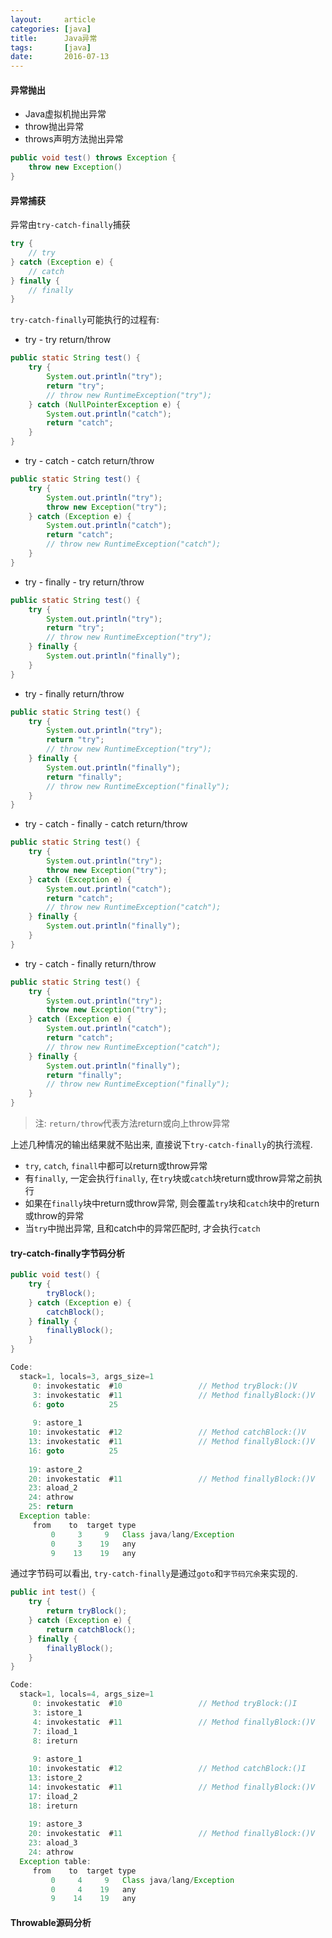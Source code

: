 ```yaml
---
layout:     article
categories: [java]
title:      Java异常
tags:       [java]
date:       2016-07-13
---
```


#### 异常抛出

* Java虚拟机抛出异常
* throw抛出异常
* throws声明方法抛出异常

```java
public void test() throws Exception {
    throw new Exception()
}
```

#### 异常捕获

异常由`try-catch-finally`捕获

```java
try {
    // try
} catch (Exception e) {
    // catch
} finally {
    // finally
}
```

`try-catch-finally`可能执行的过程有:

* try - try return/throw

```java
public static String test() {
    try {
        System.out.println("try");
        return "try";
        // throw new RuntimeException("try");
    } catch (NullPointerException e) {
        System.out.println("catch");
        return "catch";
    }
}
```

* try - catch - catch return/throw

```java
public static String test() {
    try {
        System.out.println("try");
        throw new Exception("try");
    } catch (Exception e) {
        System.out.println("catch");
        return "catch";
        // throw new RuntimeException("catch");
    }
}
```

* try - finally - try return/throw

```java
public static String test() {
    try {
        System.out.println("try");
        return "try";
        // throw new RuntimeException("try");
    } finally {
        System.out.println("finally");
    }
}
```

* try - finally return/throw

```java
public static String test() {
    try {
        System.out.println("try");
        return "try";
        // throw new RuntimeException("try");
    } finally {
        System.out.println("finally");
        return "finally";
        // throw new RuntimeException("finally");
    }
}
```

* try - catch - finally - catch return/throw

```java
public static String test() {
    try {
        System.out.println("try");
        throw new Exception("try");
    } catch (Exception e) {
        System.out.println("catch");
        return "catch";
        // throw new RuntimeException("catch");
    } finally {
        System.out.println("finally");
    }
}
```

* try - catch - finally return/throw

```java
public static String test() {
    try {
        System.out.println("try");
        throw new Exception("try");
    } catch (Exception e) {
        System.out.println("catch");
        return "catch";
        // throw new RuntimeException("catch");
    } finally {
        System.out.println("finally");
        return "finally";
        // throw new RuntimeException("finally");
    }
}
```

> 注: `return/throw`代表方法return或向上throw异常

上述几种情况的输出结果就不贴出来, 直接说下`try-catch-finally`的执行流程.

* `try`, `catch`, `finall`中都可以return或throw异常
* 有`finally`, 一定会执行`finally`, 在`try`块或`catch`块return或throw异常之前执行
* 如果在`finally`块中return或throw异常, 则会覆盖`try`块和`catch`块中的return或throw的异常
* 当`try`中抛出异常, 且和catch中的异常匹配时, 才会执行`catch`

#### try-catch-finally字节码分析

```java
public void test() {
    try {
        tryBlock();
    } catch (Exception e) {
        catchBlock();
    } finally {
        finallyBlock();
    }
}
```

```java
Code:
  stack=1, locals=3, args_size=1
     0: invokestatic  #10                 // Method tryBlock:()V
     3: invokestatic  #11                 // Method finallyBlock:()V
     6: goto          25
     
     9: astore_1
    10: invokestatic  #12                 // Method catchBlock:()V
    13: invokestatic  #11                 // Method finallyBlock:()V
    16: goto          25
    
    19: astore_2
    20: invokestatic  #11                 // Method finallyBlock:()V
    23: aload_2
    24: athrow
    25: return
  Exception table:
     from    to  target type
         0     3     9   Class java/lang/Exception
         0     3    19   any
         9    13    19   any
```

通过字节码可以看出, `try-catch-finally`是通过`goto`和`字节码冗余`来实现的.

```java
public int test() {
    try {
        return tryBlock();
    } catch (Exception e) {
        return catchBlock();
    } finally {
        finallyBlock();
    }
}
```

```java
Code:
  stack=1, locals=4, args_size=1
     0: invokestatic  #10                 // Method tryBlock:()I
     3: istore_1
     4: invokestatic  #11                 // Method finallyBlock:()V
     7: iload_1
     8: ireturn
     
     9: astore_1
    10: invokestatic  #12                 // Method catchBlock:()I
    13: istore_2
    14: invokestatic  #11                 // Method finallyBlock:()V
    17: iload_2
    18: ireturn
    
    19: astore_3
    20: invokestatic  #11                 // Method finallyBlock:()V
    23: aload_3
    24: athrow
  Exception table:
     from    to  target type
         0     4     9   Class java/lang/Exception
         0     4    19   any
         9    14    19   any
```

#### Throwable源码分析
